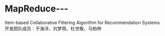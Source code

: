 # MapReduce---
Item-based Collaborative Filtering Algorithm for Recommendation Systems 
开发团队成员：于海洋、刘梦雨、杜世敬、马柏林


